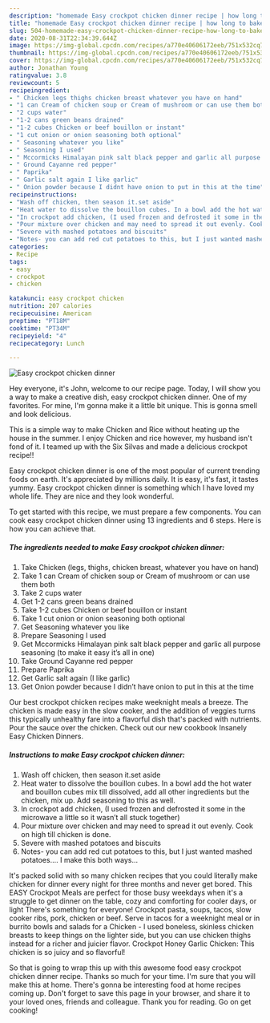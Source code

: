 ```yaml
---
description: "homemade Easy crockpot chicken dinner recipe | how long to bake Easy crockpot chicken dinner"
title: "homemade Easy crockpot chicken dinner recipe | how long to bake Easy crockpot chicken dinner"
slug: 504-homemade-easy-crockpot-chicken-dinner-recipe-how-long-to-bake-easy-crockpot-chicken-dinner
date: 2020-08-31T22:34:39.644Z
image: https://img-global.cpcdn.com/recipes/a770e40606172eeb/751x532cq70/easy-crockpot-chicken-dinner-recipe-main-photo.jpg
thumbnail: https://img-global.cpcdn.com/recipes/a770e40606172eeb/751x532cq70/easy-crockpot-chicken-dinner-recipe-main-photo.jpg
cover: https://img-global.cpcdn.com/recipes/a770e40606172eeb/751x532cq70/easy-crockpot-chicken-dinner-recipe-main-photo.jpg
author: Jonathan Young
ratingvalue: 3.8
reviewcount: 5
recipeingredient:
- " Chicken legs thighs chicken breast whatever you have on hand"
- "1 can Cream of chicken soup or Cream of mushroom or can use them both"
- "2 cups water"
- "1-2 cans green beans drained"
- "1-2 cubes Chicken or beef bouillon or instant"
- "1 cut onion or onion seasoning both optional"
- " Seasoning whatever you like"
- " Seasoning I used"
- " Mccormicks Himalayan pink salt black pepper and garlic all purpose seasoning to make it easy its all in one"
- " Ground Cayanne red pepper"
- " Paprika"
- " Garlic salt again I like garlic"
- " Onion powder because I didnt have onion to put in this at the time"
recipeinstructions:
- "Wash off chicken, then season it.set aside"
- "Heat water to dissolve the bouillon cubes. In a bowl add the hot water and bouillon cubes mix till dissolved, add all other ingredients but the chicken, mix up. Add seasoning to this as well."
- "In crockpot add chicken, (I used frozen and defrosted it some in the microwave a little so it wasn’t all stuck together)"
- "Pour mixture over chicken and may need to spread it out evenly. Cook on high till chicken is done."
- "Severe with mashed potatoes and biscuits"
- "Notes- you can add red cut potatoes to this, but I just wanted mashed potatoes.... I make this both ways..."
categories:
- Recipe
tags:
- easy
- crockpot
- chicken

katakunci: easy crockpot chicken 
nutrition: 207 calories
recipecuisine: American
preptime: "PT18M"
cooktime: "PT34M"
recipeyield: "4"
recipecategory: Lunch

---
```



![Easy crockpot chicken dinner](https://img-global.cpcdn.com/recipes/a770e40606172eeb/751x532cq70/easy-crockpot-chicken-dinner-recipe-main-photo.jpg)

Hey everyone, it's John, welcome to our recipe page. Today, I will show you a way to make a creative dish, easy crockpot chicken dinner. One of my favorites. For mine, I'm gonna make it a little bit unique. This is gonna smell and look delicious.

This is a simple way to make Chicken and Rice without heating up the house in the summer. I enjoy Chicken and rice however, my husband isn&#39;t fond of it. I teamed up with the Six Silvas and made a delicious crockpot recipe!!

Easy crockpot chicken dinner is one of the most popular of current trending foods on earth. It's appreciated by millions daily. It is easy, it's fast, it tastes yummy. Easy crockpot chicken dinner is something which I have loved my whole life. They are nice and they look wonderful.


To get started with this recipe, we must prepare a few components. You can cook easy crockpot chicken dinner using 13 ingredients and 6 steps. Here is how you can achieve that.

<!--inarticleads1-->

##### The ingredients needed to make Easy crockpot chicken dinner:

1. Take  Chicken (legs, thighs, chicken breast, whatever you have on hand)
1. Take 1 can Cream of chicken soup or Cream of mushroom or can use them both
1. Take 2 cups water
1. Get 1-2 cans green beans drained
1. Take 1-2 cubes Chicken or beef bouillon or instant
1. Take 1 cut onion or onion seasoning both optional
1. Get  Seasoning whatever you like
1. Prepare  Seasoning I used
1. Get  Mccormicks Himalayan pink salt black pepper and garlic all purpose seasoning (to make it easy it’s all in one)
1. Take  Ground Cayanne red pepper
1. Prepare  Paprika
1. Get  Garlic salt again (I like garlic)
1. Get  Onion powder because I didn’t have onion to put in this at the time


Our best crockpot chicken recipes make weeknight meals a breeze. The chicken is made easy in the slow cooker, and the addition of veggies turns this typically unhealthy fare into a flavorful dish that&#39;s packed with nutrients. Pour the sauce over the chicken. Check out our new cookbook Insanely Easy Chicken Dinners. 

<!--inarticleads2-->

##### Instructions to make Easy crockpot chicken dinner:

1. Wash off chicken, then season it.set aside
1. Heat water to dissolve the bouillon cubes. In a bowl add the hot water and bouillon cubes mix till dissolved, add all other ingredients but the chicken, mix up. Add seasoning to this as well.
1. In crockpot add chicken, (I used frozen and defrosted it some in the microwave a little so it wasn’t all stuck together)
1. Pour mixture over chicken and may need to spread it out evenly. Cook on high till chicken is done.
1. Severe with mashed potatoes and biscuits
1. Notes- you can add red cut potatoes to this, but I just wanted mashed potatoes.... I make this both ways...


It&#39;s packed solid with so many chicken recipes that you could literally make chicken for dinner every night for three months and never get bored. This EASY Crockpot Meals are perfect for those busy weekdays when it&#39;s a struggle to get dinner on the table, cozy and comforting for cooler days, or light There&#39;s something for everyone! Crockpot pasta, soups, tacos, slow cooker ribs, pork, chicken or beef. Serve in tacos for a weeknight meal or in burrito bowls and salads for a Chicken - I used boneless, skinless chicken breasts to keep things on the lighter side, but you can use chicken thighs instead for a richer and juicier flavor. Crockpot Honey Garlic Chicken: This chicken is so juicy and so flavorful! 

So that is going to wrap this up with this awesome food easy crockpot chicken dinner recipe. Thanks so much for your time. I'm sure that you will make this at home. There's gonna be interesting food at home recipes coming up. Don't forget to save this page in your browser, and share it to your loved ones, friends and colleague. Thank you for reading. Go on get cooking!
